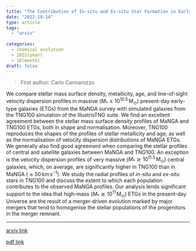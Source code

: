 ```yaml
---
title: "The Contribution of In-situ and Ex-situ Star Formation in Early-Type Galaxies: MaNGA versus IllustrisTNG"
date: "2022-10-14"
type: article
tags:
  - "arxiv"
  
categories:
  - chemical evolution
  - 2022(year)
  - 10(month)
draft: false
---
```

> First author: Carlo Cannarozzo

 We compare stellar mass surface density, metallicity, age, and line-of-sight
velocity dispersion profiles in massive ($M_*\geq10^{10.5}\,\mathrm{M_\odot}$)
present-day early-type galaxies (ETGs) from the MaNGA survey with simulated
galaxies from the TNG100 simulation of the IllustrisTNG suite. We find an
excellent agreement between the stellar mass surface density profiles of MaNGA
and TNG100 ETGs, both in shape and normalisation. Moreover, TNG100 reproduces
the shapes of the profiles of stellar metallicity and age, as well as the
normalisation of velocity dispersion distributions of MaNGA ETGs. We generally
also find good agreement when comparing the stellar profiles of central and
satellite galaxies between MaNGA and TNG100. An exception is the velocity
dispersion profiles of very massive ($M_*\gtrsim10^{11.5}\,\mathrm{M_\odot}$)
central galaxies, which, on average, are significantly higher in TNG100 than in
MaNGA ($\approx50\,\mathrm{km\,s^{-1}}$). We study the radial profiles of
$\mathit{in}$-$\mathit{situ}$ and $\mathit{ex}$-$\mathit{situ}$ stars in TNG100
and discuss the extent to which each population contributes to the observed
MaNGA profiles. Our analysis lends significant support to the idea that
high-mass ($M_*\gtrsim10^{11}\,\mathrm{M_\odot}$) ETGs in the present-day
Universe are the result of a merger-driven evolution marked by major mergers
that tend to homogenise the stellar populations of the progenitors in the
merger remnant.

---
[arxiv link](http://arxiv.org/abs/2210.08109v1)

[pdf link](http://arxiv.org/pdf/2210.08109v1)